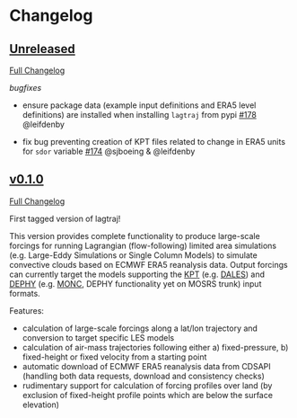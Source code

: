 # Changelog

## [Unreleased](https://github.com/EUREC4A-UK/lagtraj/tree/HEAD)

[Full Changelog](https://github.com/EUREC4A-UK/lagtraj/compare/v0.1.0...HEAD)

*bugfixes*

- ensure package data (example input definitions and ERA5 level definitions)
  are installed when installing `lagtraj` from pypi
  [\#178](https://github.com/EUREC4A-UK/lagtraj/pull/178) @leifdenby

- fix bug preventing creation of KPT files related to change in ERA5 units for
  `sdor` variable
  [\#174](https://github.com/EUREC4A-UK/lagtraj/pull/174) @sjboeing & @leifdenby


## [v0.1.0](https://github.com/EUREC4A-UK/lagtraj/tree/v0.1.0)

[Full Changelog](https://github.com/EUREC4A-UK/lagtraj/compare/...v0.1.0)

First tagged version of lagtraj!

This version provides complete functionality to produce large-scale forcings for
running Lagrangian (flow-following) limited area simulations (e.g. Large-Eddy
Simulations or Single Column Models) to simulate convective clouds based on
ECMWF ERA5 reanalysis data. Output forcings can currently target the models
supporting the
[KPT](https://www.lmd.jussieu.fr/~mpllmd/dephy2_forcages_communs/KPT_documentation.pdf)
(e.g. [DALES](https://github.com/dalesteam/dales)) and
[DEPHY](https://docs.google.com/document/d/118xP04jB9HO7Y2LqWk3HZpZ9n3CFujgzimLI7Ug8vO4/edit)
(e.g. [MONC](https://github.com/Leeds-MONC/monc), DEPHY functionality yet on
MOSRS trunk) input formats.

Features:

- calculation of large-scale forcings along a lat/lon trajectory and conversion
  to target specific LES models
- calculation of air-mass trajectories following either a) fixed-pressure, b)
  fixed-height or fixed velocity from a starting point
- automatic download of ECMWF ERA5 reanalysis data from CDSAPI (handling both
  data requests, download and consistency checks)
- rudimentary support for calculation of forcing profiles over land (by
  exclusion of fixed-height profile points which are below the surface
  elevation)
